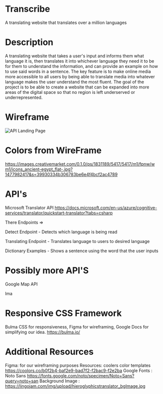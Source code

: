 # Transcribe
A translating website that translates over a million languages 
# Description
A translating website that takes a user's input and informs them what language it is, then  translates it into whichever language they need it to be for them to understand the information, and can provide an example on how to use said words in a sentence. The key feature is to make online media more accessible to all users by being able to translate media into whatever language makes the user understand the most fluent. The goal of the project is to be able to create a website that can be expanded into more areas of the digital space so that no region is left underserved or underrepresented.

# Wireframe



![API Landing Page](https://user-images.githubusercontent.com/81450209/143970736-a4955126-0364-4b36-b63d-329ce626521b.png)


# Colors from WireFrame
https://images.creativemarket.com/0.1.0/ps/1831189/5417/5417/m1/fpnw/wm1/icons_ancient-egypt_flat-.jpg?1477982417&s=39930334b306783be6e4f4bcf2ac4789


# API's
Microsoft Translator API 
https://docs.microsoft.com/en-us/azure/cognitive-services/translator/quickstart-translator?tabs=csharp

 There Endpoints =>

Detect Endpoint - Detects which language is being read

Translating Endpoint -  Translates language to users to desired language

Dictionary Examples - Shows a sentence using the word that the user inputs

# Possibly more API'S
Google Map API

Ima


#  Responsive CSS Framework
Bulma CSS for responsiveness, Figma for wireframing, Google Docs for simplifying our idea. 
https://bulma.io/

# Additional Resources
Figma: for our wireframing purposes
Resources: coolers color templates https://coolors.co/b0f2b4-baf2e9-bad7f2-f2bac9-f2e2ba
Google Fonts : Noto Sans https://fonts.google.com/noto/specimen/Noto+Sans?query=noto+san
Background Image : https://lingojam.com/img/upload/hieroglyphicstranslator_bgImage.jpg


